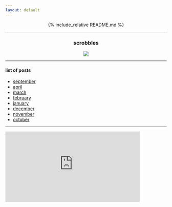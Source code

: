 ```yaml
---
layout: default
---
```


<div align="center">

{% include_relative README.md %}

</div>

--------------

<h3 align=center> scrobbles </h3>
<div>
<p align="center">
  <a href="https://last.fm/user/xkiv">
    <img src="https://lastfm-recently-played.vercel.app/api?user=xkiv" />
  </a>
</p>
</div>

---------------------------------
#### list of posts

* <a href="posts/2022-09-02-testpost.html">september</a>
* <a href="posts/2022-04-02.html">april</a>
* <a href="posts/2022-03-02.html">march</a>
* <a href="posts/2022-02-02.html">february</a>
* <a href="posts/2022-01-02.html">january</a>
* <a href="posts/2022-12-02.html">december</a>
* <a href="posts/2022-11-02.html">november</a>
* <a href="posts/2022-10-02.md">october</a>

---------------------------------

<script src="https://embed.github.com/view/3d/Humanconsumerr/xkivy.github.io/master/github.stl"></script>

<script src="https://embed.github.com/view/3d/Humanconsumerr/xkivy.github.io/main/tests.stl"></script>

<iframe height='220' width='420' frameborder='0' src='https://viewscreen.githubusercontent.com/view/solid?url=https%3a%2f%2fraw.githubusercontent.com%2fHumanconsumerr%2fxkivy.github.io%2fmain%2ftests.stl' title='tests.stl'></iframe>